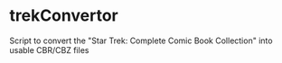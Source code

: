# trekConvertor
Script to convert the "Star Trek: Complete Comic Book Collection" into usable CBR/CBZ files
